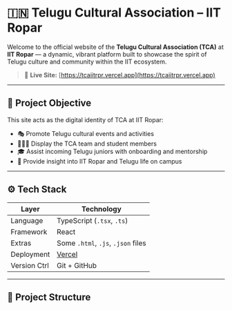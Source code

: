# 🇮🇳 Telugu Cultural Association – IIT Ropar

Welcome to the official website of the **Telugu Cultural Association (TCA)** at **IIT Ropar** — a dynamic, vibrant platform built to showcase the spirit of Telugu culture and community within the IIT ecosystem.

> 🔗 **Live Site:** [https://tcaiitrpr.vercel.app](https://tcaiitrpr.vercel.app)

---

## 🎯 Project Objective

This site acts as the digital identity of TCA at IIT Ropar:
- 🎭 Promote Telugu cultural events and activities
- 🧑‍🤝‍🧑 Display the TCA team and student members
- 🎓 Assist incoming Telugu juniors with onboarding and mentorship
- 🏫 Provide insight into IIT Ropar and Telugu life on campus

---

## ⚙️ Tech Stack

| Layer        | Technology                         |
|--------------|-------------------------------------|
| Language     | TypeScript (`.tsx`, `.ts`)         |
| Framework    | React                              |
| Extras       | Some `.html`, `.js`, `.json` files |
| Deployment   | [Vercel](https://vercel.com)       |
| Version Ctrl | Git + GitHub                       |

---

## 📁 Project Structure

